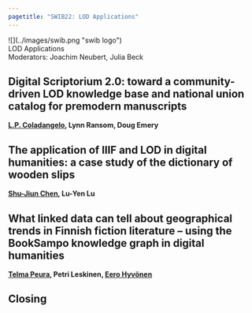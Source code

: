 ```yaml
---
pagetitle: "SWIB22: LOD Applications"
---
```



<div id="top">
<div class="column left">![](../images/swib.png "swib logo")</div>
<div class="column middle">LOD Applications</div>
<div class="column right"></div>
</div>

<div id="prog">
<div>Moderators: Joachim Neubert, Julia Beck</div>

<!--     -->



## Digital Scriptorium 2.0: toward a community-driven LOD knowledge base and national union catalog for premodern manuscripts

<b><u>L.P. Coladangelo</u>, Lynn Ransom, Doug Emery</b>



## The application of IIIF and LOD in digital humanities: a case study of the dictionary of wooden slips

<b><u>Shu-Jiun Chen</u>, Lu-Yen Lu</b>



## What linked data can tell about geographical trends in Finnish fiction literature – using the BookSampo knowledge graph in digital humanities

<b><u>Telma Peura</u>, Petri Leskinen, <u>Eero Hyvönen</u></b>



## Closing

<b></b>



</div>


